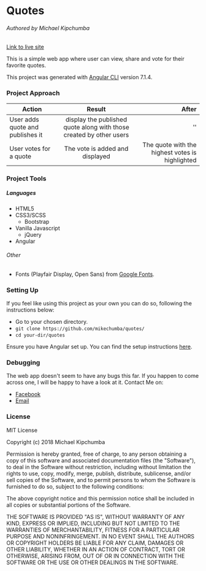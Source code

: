 # Quotes

###### Authored by Michael Kipchumba

[Link to live site](https://mikechumba.github.io/pigdice/)

This is a simple web app where user can view, share and vote for their favorite quotes. 

This project was generated with [Angular CLI](https://github.com/angular/angular-cli) version 7.1.4.

### Project Approach
   
| Action       | Result       | After  |
| ------------- |:-------------:| -----:|
| User adds quote and publishes it  | display the published quote along with those created by other users | '' |
| User votes for a quote  | The vote is added and displayed |  The quote with the highest votes is highlighted |

### Project Tools

##### Languages

- HTML5
- CSS3/SCSS
   - Bootstrap
-  Vanilla Javascript
   - jQuery
- Angular


###### Other

- Fonts (Playfair Display, Open Sans) from [Google Fonts](fonts.google.com).

### Setting Up

If you feel like using this project as your own you can do so, following the instructions below:

   - Go to your chosen directory.
   - `git clone https://github.com/mikechumba/quotes/`
   - `cd your-dir/quotes`
    
Ensure you have Angular set up. You can find the setup instructions [here](https://angular.io/guide/quickstart).

### Debugging

The web app doesn't seem to have any bugs this far. If you happen to come across one, I will be happy to have a look at it. Contact Me on:

- [Facebook](https://web.facebook.com/ItsMikeChumba/)
- [Email](michaelchumba09@gmail.com)

### License 

MIT License

Copyright (c) 2018 Michael Kipchumba

Permission is hereby granted, free of charge, to any person obtaining a copy
of this software and associated documentation files (the "Software"), to deal
in the Software without restriction, including without limitation the rights
to use, copy, modify, merge, publish, distribute, sublicense, and/or sell
copies of the Software, and to permit persons to whom the Software is
furnished to do so, subject to the following conditions:

The above copyright notice and this permission notice shall be included in all
copies or substantial portions of the Software.

THE SOFTWARE IS PROVIDED "AS IS", WITHOUT WARRANTY OF ANY KIND, EXPRESS OR
IMPLIED, INCLUDING BUT NOT LIMITED TO THE WARRANTIES OF MERCHANTABILITY,
FITNESS FOR A PARTICULAR PURPOSE AND NONINFRINGEMENT. IN NO EVENT SHALL THE
AUTHORS OR COPYRIGHT HOLDERS BE LIABLE FOR ANY CLAIM, DAMAGES OR OTHER
LIABILITY, WHETHER IN AN ACTION OF CONTRACT, TORT OR OTHERWISE, ARISING FROM,
OUT OF OR IN CONNECTION WITH THE SOFTWARE OR THE USE OR OTHER DEALINGS IN THE
SOFTWARE.
